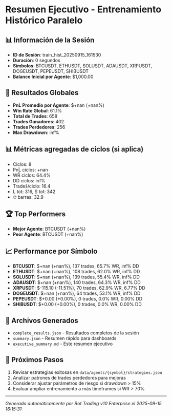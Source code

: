 # Resumen Ejecutivo - Entrenamiento Histórico Paralelo

## 📊 Información de la Sesión
- **ID de Sesión**: train_hist_20250915_161530
- **Duración**: 0 segundos
- **Símbolos**: BTCUSDT, ETHUSDT, SOLUSDT, ADAUSDT, XRPUSDT, DOGEUSDT, PEPEUSDT, SHIBUSDT
- **Balance Inicial por Agente**: $1,000.00

## 🎯 Resultados Globales
- **PnL Promedio por Agente**: $+nan (+nan%)
- **Win Rate Global**: 61.1%
- **Total de Trades**: 658
- **Trades Ganadores**: 402
- **Trades Perdedores**: 256
- **Max Drawdown**: inf%

## 📊 Métricas agregadas de ciclos (si aplica)
- Ciclos: 8
- PnL̄ ciclos: +nan
- WR̄ ciclos: 64.4%
- DD̄ ciclos: inf%
- Trades̄/ciclo: 16.4
- L tot: 316, S tot: 342
- ⏱̄ barras: 32.9


## 🏆 Top Performers
- **Mejor Agente**: BTCUSDT (+nan%)
- **Peor Agente**: BTCUSDT (+nan%)

## 📈 Performance por Símbolo
- **BTCUSDT**: $+nan (+nan%), 137 trades, 65.7% WR, inf% DD
- **ETHUSDT**: $+nan (+nan%), 108 trades, 62.0% WR, inf% DD
- **SOLUSDT**: $+nan (+nan%), 139 trades, 55.4% WR, inf% DD
- **ADAUSDT**: $+nan (+nan%), 140 trades, 64.3% WR, inf% DD
- **XRPUSDT**: $-115.10 (-11.51%), 70 trades, 62.9% WR, 6.77% DD
- **DOGEUSDT**: $+nan (+nan%), 64 trades, 53.1% WR, inf% DD
- **PEPEUSDT**: $+0.00 (+0.00%), 0 trades, 0.0% WR, 0.00% DD
- **SHIBUSDT**: $+0.00 (+0.00%), 0 trades, 0.0% WR, 0.00% DD

## 📁 Archivos Generados
- `complete_results.json` - Resultados completos de la sesión
- `summary.json` - Resumen rápido para dashboards
- `executive_summary.md` - Este resumen ejecutivo

## 🎯 Próximos Pasos
1. Revisar estrategias exitosas en `data/agents/{symbol}/strategies.json`
2. Analizar patrones de trades perdedores para mejoras
3. Considerar ajustar parámetros de riesgo si drawdown > 15%
4. Evaluar ampliar entrenamiento a más timeframes si WR > 70%

---
*Generado automáticamente por Bot Trading v10 Enterprise el 2025-09-15 16:15:31*
